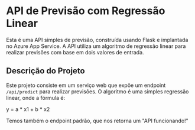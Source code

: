 # API de Previsão com Regressão Linear

Esta é uma API simples de previsão, construída usando Flask e implantada no Azure App Service. A API utiliza um algoritmo de regressão linear para realizar previsões com base em dois valores de entrada.

## Descrição do Projeto

Este projeto consiste em um serviço web que expõe um endpoint `/api/predict` para realizar previsões. O algoritmo é uma simples regressão linear, onde a fórmula é:

y = a * x1 + b * x2

Temos também o endpoint padrão, que nos retorna um "API funcionando!"